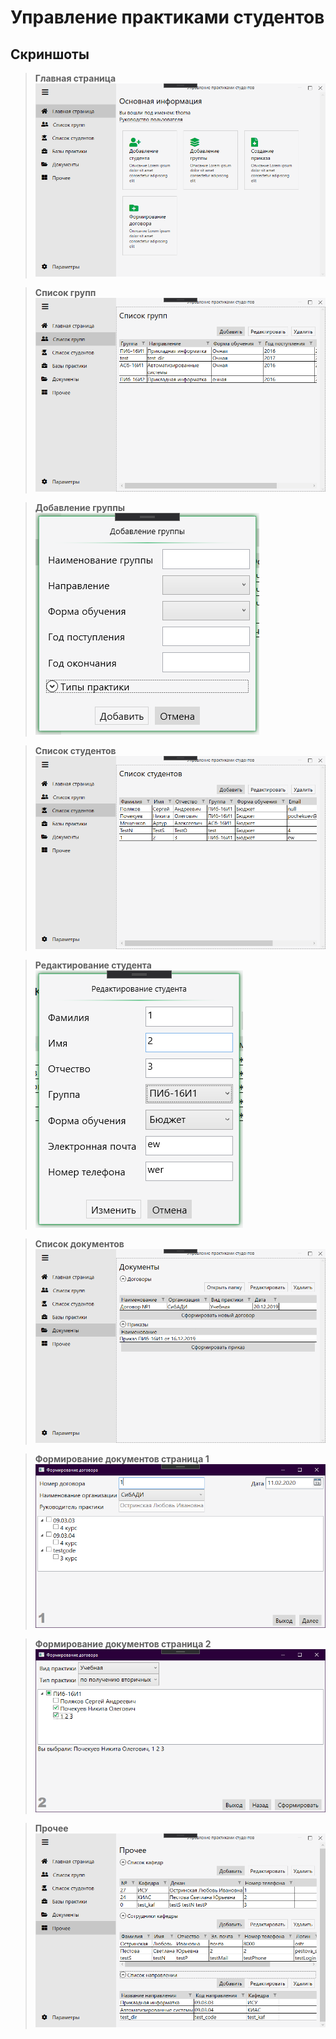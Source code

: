 # Управление практиками студентов

## Скриншоты
> **Главная страница**<br/>
![main](screens/main.png?raw=true "Главная страница")

> **Список групп**<br/>
![grouplist](screens/grouplist.png?raw=true "Список групп")

> **Добавление группы**<br/>
![groupadd](screens/groupadd.png?raw=true "Добавление группы")

> **Список студентов**<br/>
![studentlist](screens/studentlist.png?raw=true "Список студентов")

> **Редактирование студента**<br/>
![studentedit](screens/studentedit.png?raw=true "Добавление студента")

> **Список документов**<br/>
![documents](screens/documents.png?raw=true "Список документов")

> **Формирование документов страница 1**<br/>
![documents1](screens/docadd1.png?raw=true "Формирование документов страница 1")

> **Формирование документов страница 2**<br/>
![documents1](screens/docadd2.png?raw=true "Формирование документов страница 2")

> **Прочее**<br/>
![other](screens/other.png?raw=true "Прочее")
